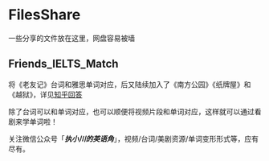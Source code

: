# FilesShare
一些分享的文件放在这里，网盘容易被墙

## Friends_IELTS_Match
将《老友记》台词和雅思单词对应，后又陆续加入了《南方公园》《纸牌屋》和《越狱》，详见[知乎回答](https://www.zhihu.com/question/58141831/answer/246010125)

除了台词可以和单词对应，也可以顺便将视频片段和单词对应，这样就可以通过看剧来学单词啦！

关注微信公众号「***执小川的英语角***」，视频/台词/美剧资源/单词变形形式等，应有尽有。
